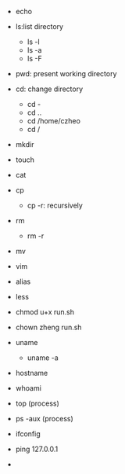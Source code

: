 - echo
- ls:list directory
    - ls -l
    - ls -a
    - ls -F
- pwd: present working directory
- cd: change directory
    - cd -
    - cd ..
    - cd /home/czheo
    - cd /
- mkdir
- touch
- cat
- cp
    - cp -r: recursively
- rm
    - rm -r
- mv
- vim
- alias
- less

- chmod u+x run.sh
- chown zheng run.sh
- uname 
    - uname -a
- hostname
- whoami
- top (process)
- ps -aux  (process)
- ifconfig
- ping 127.0.0.1
-
